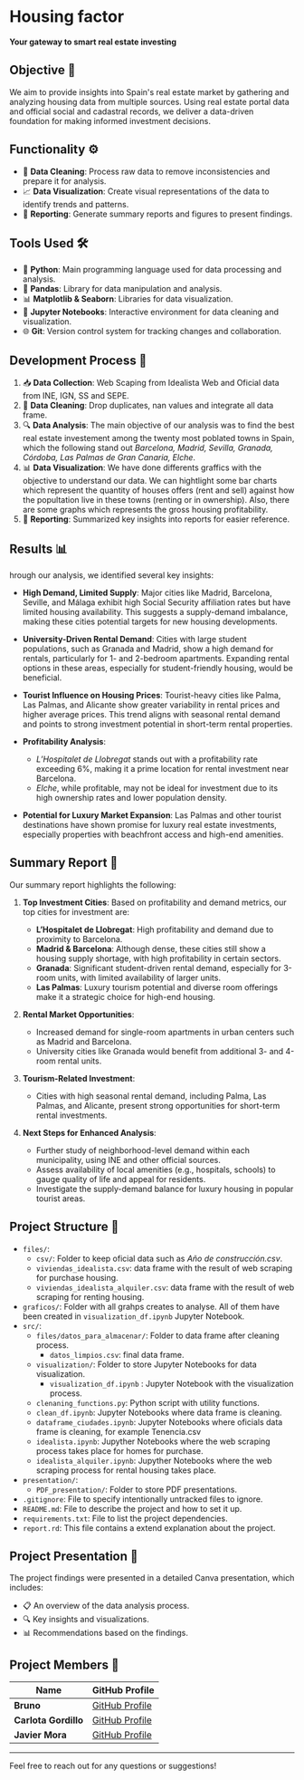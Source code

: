 # Housing factor
**Your gateway to smart real estate investing**

## Objective 🎯

We aim to provide insights into Spain's real estate market by gathering and analyzing housing data from multiple sources. Using real estate portal data and official social and cadastral records, we deliver a data-driven foundation for making informed investment decisions.

## Functionality ⚙️

- 🧹 **Data Cleaning**: Process raw data to remove inconsistencies and prepare it for analysis.
- 📈 **Data Visualization**: Create visual representations of the data to identify trends and patterns.
- 📝 **Reporting**: Generate summary reports and figures to present findings.

## Tools Used 🛠️

- 🐍 **Python**: Main programming language used for data processing and analysis.
- 🐼 **Pandas**: Library for data manipulation and analysis.
- 📊 **Matplotlib & Seaborn**: Libraries for data visualization.
- 📓 **Jupyter Notebooks**: Interactive environment for data cleaning and visualization.
- 🌐 **Git**: Version control system for tracking changes and collaboration.

## Development Process 🚀

1. 📥 **Data Collection**: Web Scaping from Idealista Web and Oficial data from INE, IGN, SS and SEPE.
2. 🧹 **Data Cleaning**: Drop duplicates, nan values and integrate all data frame. 
3. 🔍 **Data Analysis**: The main objective of our analysis was to find the best real estate investement among the twenty most poblated towns in Spain, which the following stand out *Barcelona, Madrid, Sevilla, Granada, Córdoba, Las Palmas de Gran Canaria, Elche*. 
4. 📊 **Data Visualization**: We have done differents graffics with the objective to understand our data. We can hightlight some bar charts which represent the quantity of houses offers (rent and sell) against how the popultation live in these towns (renting or in ownership). Also, there are some graphs which represents the gross housing profitability.
5. 📝 **Reporting**: Summarized key insights into reports for easier reference.

## Results 📊
hrough our analysis, we identified several key insights:

- **High Demand, Limited Supply**: Major cities like Madrid, Barcelona, Seville, and Málaga exhibit high Social Security affiliation rates but have limited housing availability. This suggests a supply-demand imbalance, making these cities potential targets for new housing developments.
  
- **University-Driven Rental Demand**: Cities with large student populations, such as Granada and Madrid, show a high demand for rentals, particularly for 1- and 2-bedroom apartments. Expanding rental options in these areas, especially for student-friendly housing, would be beneficial.

- **Tourist Influence on Housing Prices**: Tourist-heavy cities like Palma, Las Palmas, and Alicante show greater variability in rental prices and higher average prices. This trend aligns with seasonal rental demand and points to strong investment potential in short-term rental properties.

- **Profitability Analysis**:
  - *L’Hospitalet de Llobregat* stands out with a profitability rate exceeding 6%, making it a prime location for rental investment near Barcelona.
  - *Elche*, while profitable, may not be ideal for investment due to its high ownership rates and lower population density.

- **Potential for Luxury Market Expansion**: Las Palmas and other tourist destinations have shown promise for luxury real estate investments, especially properties with beachfront access and high-end amenities.


## Summary Report 📄

Our summary report highlights the following:

1. **Top Investment Cities**: Based on profitability and demand metrics, our top cities for investment are:
   - **L’Hospitalet de Llobregat**: High profitability and demand due to proximity to Barcelona.
   - **Madrid & Barcelona**: Although dense, these cities still show a housing supply shortage, with high profitability in certain sectors.
   - **Granada**: Significant student-driven rental demand, especially for 3-room units, with limited availability of larger units.
   - **Las Palmas**: Luxury tourism potential and diverse room offerings make it a strategic choice for high-end housing.

2. **Rental Market Opportunities**: 
   - Increased demand for single-room apartments in urban centers such as Madrid and Barcelona.
   - University cities like Granada would benefit from additional 3- and 4-room rental units.

3. **Tourism-Related Investment**:
   - Cities with high seasonal rental demand, including Palma, Las Palmas, and Alicante, present strong opportunities for short-term rental investments.

4. **Next Steps for Enhanced Analysis**:
   - Further study of neighborhood-level demand within each municipality, using INE and other official sources.
   - Assess availability of local amenities (e.g., hospitals, schools) to gauge quality of life and appeal for residents.
   - Investigate the supply-demand balance for luxury housing in popular tourist areas.



## Project Structure 📁

- `files/`: 
    - `csv/`: Folder to keep oficial data such as *Año de construcción.csv*.
    - `viviendas_idealista.csv`: data frame with the result of web scraping for purchase housing.
    - `viviendas_idealista_alquiler.csv`: data frame with the result of web scraping for renting housing.
- `graficos/`: Folder with all grahps creates to analyse. All of them have been created in `visualization_df.ipynb` Jupyter Notebook.
- `src/`: 
  - `files/datos_para_almacenar/`: Folder to data frame after cleaning process.
    - `datos_limpios.csv`: final data frame.
  - `visualization/`: Folder to store Jupyter Notebooks for data visualization.
     - `visualization_df.ipynb` : Jupyter Notebook with the visualization process. 
  - `clenaning_functions.py`: Python script with utility functions.
  - `clean_df.ipynb`: Jupyter Notebooks where data frame is cleaning.
  - `dataframe_ciudades.ipynb`: Jupyter Notebooks where oficials data frame is cleaning, for example Tenencia.csv
  - `idealista.ipynb`: Jupyther Notebooks where the web scraping process takes place for homes for purchase.
  - `idealista_alquiler.ipynb`: Jupyther Notebooks where the web scraping process for rental housing takes place.
- `presentation/`: 
  - `PDF_presentation/`: Folder to store PDF presentations.
- `.gitignore`: File to specify intentionally untracked files to ignore.
- `README.md`: File to describe the project and how to set it up.
- `requirements.txt`: File to list the project dependencies.
- `report.rd`: This file contains a extend explanation about the project.

## Project Presentation 🎤

The project findings were presented in a detailed Canva presentation, which includes:
- 📋 An overview of the data analysis process.
- 🔍 Key insights and visualizations.
- 📊 Recommendations based on the findings.




## Project Members 👥

| Name       | GitHub Profile                           |
|------------|------------------------------------------|
| **Bruno** | [GitHub Profile](https://github.com/member1) |
| **Carlota Gordillo** | [GitHub Profile](https://github.com/carlotagordillo2) |
| **Javier Mora** | [GitHub Profile](https://github.com/jmorsal) |
----

Feel free to reach out for any questions or suggestions!

